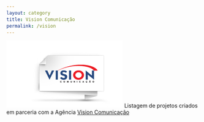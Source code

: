 ```yaml
---
layout: category
title: Vision Comunicação
permalink: /vision
---
```

<img src="../assets/img/vision/logo.png" alt="">
Listagem de projetos criados em parceria com a Agência <a href="http://visionline.com.br" target="_blank">Vision Comunicação</a>
